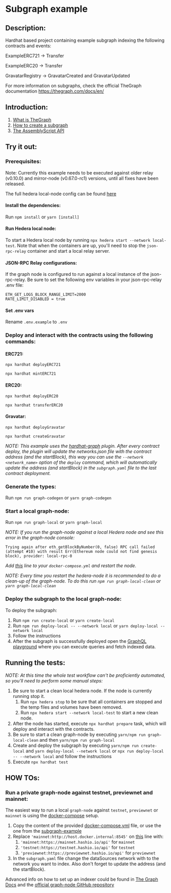 # Subgraph example

## Description:

Hardhat based project containing example subgraph indexing the following contracts and events:

ExampleERC721 -> Transfer

ExampleERC20 -> Transfer

GravatarRegistry -> GravatarCreated and GravatarUpdated

For more information on subgraphs, check the official TheGraph documentation https://thegraph.com/docs/en/

## Introduction:

1. [What is TheGraph](https://thegraph.com/docs/en/about)
2. [How to create a subgraph](https://thegraph.com/docs/en/developing/creating-a-subgraph/)
3. [The AssemblyScript API](https://thegraph.com/docs/en/developing/assemblyscript-api/)

## Try it out:

### Prerequisites:

Note: Currently this example needs to be executed against older relay (v0.10.0) and mirror-node (v0.67.0-rc1) versions, until all fixes have been released.

The full hedera local-node config can be found [here](./configs/local-test.json)

#### Install the dependencies:

Run `npm install` or `yarn [install]`

#### Run Hedera local node:

To start a Hedera local node by running `npx hedera start --network local-test`. Note that when the containers are up, you'll need to stop the `json-rpc-relay` container and start a local relay server.

#### JSON-RPC Relay configurations:

If the graph node is configured to run against a local instance of the json-rpc-relay. Be sure to set the following env variables in your json-rpc-relay .env file:
```
ETH_GET_LOGS_BLOCK_RANGE_LIMIT=2000
RATE_LIMIT_DISABLED = true
```

#### Set .env vars

Rename `.env.example` to `.env`

### Deploy and interact with the contracts using the following commands:

#### ERC721:
`npx hardhat deployERC721`

`npx hardhat mintERC721`

#### ERC20:
`npx hardhat deployERC20`

`npx hardhat transferERC20`

#### Gravatar:
`npx hardhat deployGravatar`

`npx hardhat createGravatar`

_NOTE: This example uses the [hardhat-graph](https://github.com/graphprotocol/hardhat-graph) plugin. After every contract deploy, the plugin will update the networks.json file with the contract address (and the startBlock), this way you can use the `--network <network_name>` option of the `deploy` command, which will automatically update the address (and startBlock) in the `subgraph.yaml` file to the last contract deployment._

### Generate the types:

Run `npm run graph-codegen` or `yarn graph-codegen`

### Start a local graph-node:

Run `npm run graph-local` or `yarn graph-local`

_NOTE: If you run the graph-node against a local Hedera node and see this error in the graph-node console:_

```
Trying again after eth_getBlockByNumber(0, false) RPC call failed (attempt #10) with result Err(Ethereum node could not find genesis block), provider: local-rpc-0
```

_Add [this](./docker-compose.yml#L24) line to your `docker-compose.yml` and restart the node._

_NOTE: Every time you restart the hedera-node it is recommended to do a clean-up of the graph-node. To do this run `npm run graph-local-clean` or `yarn graph-local-clean`_

### Deploy the subgraph to the local graph-node:

To deploy the subgraph:

1. Run `npm run create-local` or `yarn create-local`
2. Run `npm run deploy-local -- --network local` or `yarn deploy-local --network local`
3. Follow the instructions
4. After the subgraph is successfully deployed open the [GraphQL playground](http://127.0.0.1:8000/subgraphs/name/subgraph-example/graphql?query=%7B+%0A++gravatars+%7B%0A++++id%0A++++owner%0A++++displayName%0A++++imageUrl%0A++%7D%0A++erc20S+%7B%0A++++id%0A++++supply%0A++++type%0A++++transfers+%7B%0A++++++from%0A++++++to%0A++++++amount%0A++++%7D%0A++%7D%0A++erc721S+%7B%0A++++id%0A++++owner%0A++++type%0A++++tokenId%0A++++transfers+%7B%0A++++++from%0A++++++to%0A++++%7D%0A++%7D%0A%7D%0A) where you can execute queries and fetch indexed data.

## Running the tests:

_NOTE: At this time the whole test workflow can't be proficiently automated, so you'll need to perform some manual steps:_

1. Be sure to start a clean local hedera node. If the node is currently running stop it.
    1. Run `npx hedera stop` to be sure that all containers are stopped and the temp files and volumes have been removed.
    2. Run `npx hedera start --network local-test` to start a new clean node.
2. After the node has started, execute `npx hardhat prepare` task, which will deploy and interact with the contracts.
3. Be sure to start a clean graph-node by executing `yarn/npm run graph-local-clean` and then `yarn/npm run graph-local`
4. Create and deploy the subgraph by executing `yarn/npm run create-local` and `yarn deploy-local --network local` or `npx run deploy-local -- --network local` and follow the instructions
5. Execute `npx hardhat test`


## HOW TOs:

### Run a private graph-node against testnet, previewnet and mainnet:

The easiest way to run a local `graph-node` against `testnet`, `previewnet` or `mainnet` is using the [docker-compose](https://github.com/graphprotocol/graph-node/tree/master/docker#docker-compose) setup.

1. Copy the content of the provided [docker-compose.yml](https://github.com/graphprotocol/graph-node/blob/master/docker/docker-compose.yml) file, or use the one from the [subgraph-example](./docker-compose.yml)
2. Replace `'mainnet:http://host.docker.internal:8545'` on [this](https://github.com/graphprotocol/graph-node/blob/master/docker/docker-compose.yml#L22) line with:
     1. `'mainnet:https://mainnet.hashio.io/api'` for `mainnet`
     2.  `'testnet:https://testnet.hashio.io/api'` for `testnet`
     3.  `'previewnet:https://previewnet.hashio.io/api'` for `previewnet`
3. In the `subgraph.yaml` file change the dataSources network with to the network you want to index. Also don't forget to update the address (and the startBlock).

Advanced info on how to set up an indexer could be found in [The Graph Docs](https://thegraph.com/docs/en/indexing/operating-graph-node/) and the [official graph-node GitHub repository](https://github.com/graphprotocol/graph-node)
